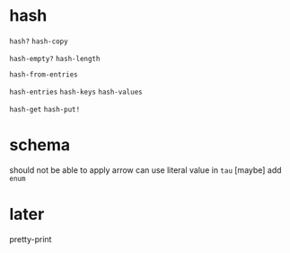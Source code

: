 # hash

`hash?`
`hash-copy`

`hash-empty?`
`hash-length`

`hash-from-entries`

`hash-entries`
`hash-keys`
`hash-values`

`hash-get`
`hash-put!`

# schema

should not be able to apply arrow
can use literal value in `tau`
[maybe] add `enum`

# later

pretty-print
